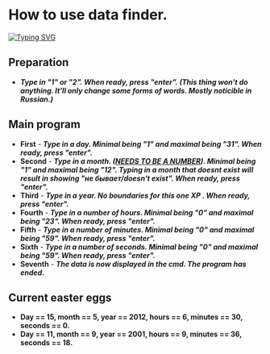 # How to use data finder.
[![Typing SVG](https://readme-typing-svg.herokuapp.com?color=%2336BCF7&lines=Data+finder+program)](https://git.io/typing-svg)
## Preparation ##
- ***Type in "1" or "2". When ready, press "enter". (This thing won't do anything. It'll only change some forms of words. Mostly noticible in Russian.)***
## Main program ##
- **First** - ***Type in a day. Minimal being "1" and maximal being "31". When ready, press "enter".***
- **Second** - ***Type in a month. (<u>NEEDS TO BE A NUMBER</u>). Minimal being "1" and maximal being "12". Typing in a month that doesnt exist will result in showing "не бывает/doesn't exist". When ready, press "enter".***
- **Third** - ***Type in a year. No boundaries for this one XP . When ready, press "enter".***
- **Fourth** - ***Type in a number of hours. Minimal being "0" and maximal being "23". When ready, press "enter".***
- **Fifth** - ***Type in a number of minutes. Minimal being "0" and maximal being "59". When ready, press "enter".***
- **Sixth** - ***Type in a number of seconds. Minimal being "0" and maximal being "59". When ready, press "enter".***
- **Seventh** - ***The data is now displayed in the cmd. The program has ended.***
## Current easter eggs ##
- **Day == 15, month == 5, year == 2012, hours == 6, minutes == 30, seconds == 0.**
- **Day == 11, month == 9, year == 2001, hours == 9, minutes == 36, seconds == 18.**
